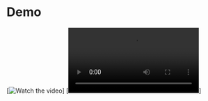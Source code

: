 # Demo

[![Watch the video](../Sample_Capstone/demo/fig/demo.gif)]
[![Watch the video](../Sample_Capstone/demo/fig/video.mp4)]

